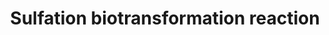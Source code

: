 ---
annotations:
- id: PW:0000860
  parent: regulatory pathway
  type: Pathway Ontology
  value: sulfonation conjugation pathway
authors:
- Mkutmon
- MaintBot
- Eweitz
description: Metabolism of xenobiotic compounds consists of phase I and a phase II
  biotransformation reactions, being compound modification and conjugation reactions
  respectively. In phase I biotransformation, the compound is modificated via oxidation,
  reduction, hydrolysis, or other minor reactions, to reveal a reactive group to which
  a conjugation molecule can react to. In phase II, a small conjugation molecule reacts
  with the phase I modified molecule, producing a much more water-soluble molecule
  that can be excreted more easily. Sulfation is a phase II biotransformation reaction
  in which sulfate acts as a conjugation molecule and binds to a substrate via the
  catalysis of sulfotransferases. Sulfate is first combined with ATP molecules to
  form PAPS via the dual function enzymes PAPSS1 and PAPSS2 consisting of a sulfurylase
  domain and an APS kinase domain. From PAPS the sulfate group is transferred to the
  actual substrate via the action of sulfotransferases, resulting in a sulfated substrate
  and the sulfate-lacking PAP.
last-edited: 2021-05-21
organisms:
- Bos taurus
redirect_from:
- /index.php/Pathway:WP3234
- /instance/WP3234
- /instance/WP3234_rr117613
revision: r117613
schema-jsonld:
- '@context': https://schema.org/
  '@id': https://wikipathways.github.io/pathways/WP3234.html
  '@type': Dataset
  creator:
    '@type': Organization
    name: WikiPathways
  description: Metabolism of xenobiotic compounds consists of phase I and a phase
    II biotransformation reactions, being compound modification and conjugation reactions
    respectively. In phase I biotransformation, the compound is modificated via oxidation,
    reduction, hydrolysis, or other minor reactions, to reveal a reactive group to
    which a conjugation molecule can react to. In phase II, a small conjugation molecule
    reacts with the phase I modified molecule, producing a much more water-soluble
    molecule that can be excreted more easily. Sulfation is a phase II biotransformation
    reaction in which sulfate acts as a conjugation molecule and binds to a substrate
    via the catalysis of sulfotransferases. Sulfate is first combined with ATP molecules
    to form PAPS via the dual function enzymes PAPSS1 and PAPSS2 consisting of a sulfurylase
    domain and an APS kinase domain. From PAPS the sulfate group is transferred to
    the actual substrate via the action of sulfotransferases, resulting in a sulfated
    substrate and the sulfate-lacking PAP.
  keywords:
  - ADP
  - APS
  - ATP
  - G6PD
  - GSR
  - Glutathione (oxidized)
  - Glutathione (reduced)
  - NADP+
  - NADPH
  - PAP
  - PAPS
  - PAPSS1
  - PAPSS2
  - SULT1A1
  - SULT1B1
  - SULT1C2
  - SULT1C3
  - SULT1C4
  - SULT1E1
  - SULT2A1
  - SULT2B1
  - SULT4A1
  - SULT6B1
  - Sulfate
  license: CC0
  name: Sulfation biotransformation reaction
seo: CreativeWork
title: Sulfation biotransformation reaction
wpid: WP3234
---